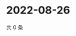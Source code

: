 # 2022-08-26

共 0 条

<!-- BEGIN WEIBO -->
<!-- 最后更新时间 Fri Aug 26 2022 20:10:52 GMT+0800 (China Standard Time) -->

<!-- END WEIBO -->
